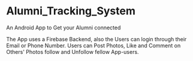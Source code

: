 # Alumni_Tracking_System

An Android App to Get your Alumni connected 

The App uses a Firebase Backend, also the Users can login through their Email or Phone Number.
Users can Post Photos, Like and Comment on Others' Photos follow and Unfollow fellow App-users.
